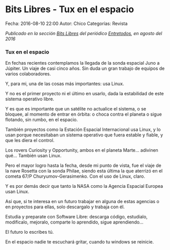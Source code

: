 Bits Libres - Tux en el espacio
==================================

Fecha: 2016-08-10 22:00
Autor: Chico
Categorías: Revista

_Publicado en la sección [Bits Libres](http://www.gulag.org.mx/revista/2016-05-10-Bits-Libres.html) del periódico [Entretodos](http://periodicoentretodos.com/), en agosto del 2016_

<!-- break -->

### Tux en el espacio

En fechas recientes contemplamos la llegada de la sonda espacial Juno a Júpiter. Un viaje de casi cinco años. Sin duda un gran trabajo de equipos de varios colaboradores.

Y, para mi, una de las cosas más importantes: usa Linux.

Y no es el primer proyecto ni el último en usarlo, dada la estabilidad de este sistema operativo libre.

Y es que es importante que un satélite no actualice el sistema, o se bloquee, al momento de entrar en órbita: o choca contra el planeta o sigue flotando, sin rumbo, en el espacio.

También proyectos como la Estación Espacial Internacional usa Linux, y lo usan porque necesitaban un sistema operativo que fuera estable y fiable, y que les diera el control.

Los rovers Curiosity y Opportunity, ambos en el planeta Marte… adivinen qué… También usan Linux.

Pero el mayor logro hasta la fecha, desde mi punto de vista, fue el viaje de la nave Rosetta con la sonda  Philae, siendo esta última la que aterrizó en el cometa 67/P Churyumov-Gerasimenko. Con el uso de Linux, claro. 

Y es por demás decir que tanto la NASA como la Agencia Espacial Europea usan Linux.

Así que, si te interesa en un futuro trabajar en alguna de estas agencias o en proyectos para ellas, solo descargalo y trabaja con él.

Estudia y preparate con Software Libre: descarga código, estudialo, modificalo, mejoralo, comparte lo aprendido, sigue aprendiendo...

El futuro lo escribes tú.

En el espacio nadie te escuchará gritar,
cuando tu windows se reinicie.
